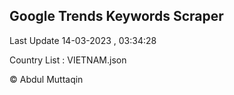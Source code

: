 

## Google Trends Keywords Scraper 
 
Last Update 14-03-2023 , 03:34:28

Country List :
VIETNAM.json



© Abdul Muttaqin 
